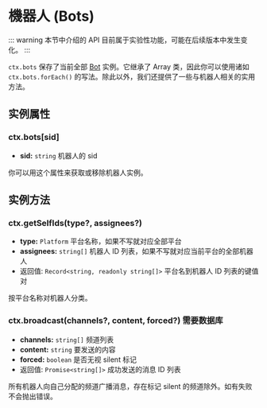 # 機器人 (Bots)

::: warning
本节中介绍的 API 目前属于实验性功能，可能在后续版本中发生变化。
:::

`ctx.bots` 保存了当前全部 [Bot](../core/bot.md) 实例。它继承了 Array 类，因此你可以使用诸如 `ctx.bots.forEach()` 的写法。除此以外，我们还提供了一些与机器人相关的实用方法。

## 实例属性

### ctx.bots\[sid]

- **sid:** `string` 机器人的 sid

你可以用这个属性来获取或移除机器人实例。

## 实例方法

### ctx.getSelfIds(type?, assignees?)

- **type:** `Platform` 平台名称，如果不写就对应全部平台
- **assignees:** `string[]` 机器人 ID 列表，如果不写就对应当前平台的全部机器人
- 返回值: `Record<string, readonly string[]>` 平台名到机器人 ID 列表的键值对

按平台名称对机器人分类。

### ctx.broadcast(channels?, content, forced?) <badge>需要数据库</badge>

- **channels:** `string[]` 频道列表
- **content:** `string` 要发送的内容
- **forced:** `boolean` 是否无视 silent 标记
- 返回值: `Promise<string[]>` 成功发送的消息 ID 列表

所有机器人向自己分配的频道广播消息，存在标记 silent 的频道除外。如有失败不会抛出错误。


<!-- ### ctx.bots.get(sid)

- **sid:** `string` 机器人的 sid
- 返回值: `Bot` 机器人实例

使用 sid 获取机器人实例。

### ctx.bots.remove(id)

- **sid:** `string` 机器人的 id
- 返回值: `boolean` 机器人实例是否存在

移除一个机器人实例。 -->
